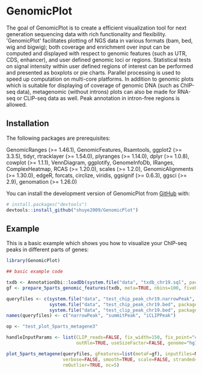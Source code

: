 
# GenomicPlot

<!-- badges: start -->
<!-- badges: end -->

The goal of GenomicPlot is to create a efficient visualization tool for next generation sequencing data with rich functionality and flexibility. 'GenomicPlot' facilitates plotting of NGS data in various formats (bam, bed, wig and bigwig); both coverage and enrichment over input can be computed and displayed with respect to genomic features (such as UTR, CDS, enhancer), and user defined genomic loci or regions. Statistical tests on signal intensity within user defined regions of interest can be performed and presented as boxplots or pie charts. Parallel processing is used to speed up computation on multi-core platforms. In addition to genomic plots which is suitable for displaying of coverage of genomic DNA (such as ChIP-seq data), metagenomic (without introns) plots can also be made for RNA-seq or CLIP-seq data as well. Peak annotation in intron-free regions is allowed.

## Installation

The following packages are prerequisites: 

GenomicRanges (>= 1.46.1), GenomicFeatures, Rsamtools, ggplot2 (>= 3.3.5), tidyr, rtracklayer (>= 1.54.0), plyranges (>= 1.14.0), dplyr (>= 1.0.8), cowplot (>= 1.1.1), VennDiagram, ggplotify, GenomeInfoDb, IRanges, ComplexHeatmap, RCAS (>= 1.20.0), scales (>= 1.2.0), GenomicAlignments (>= 1.30.0), edgeR, forcats, circlize, viridis, ggsignif (>= 0.6.3), ggsci (>= 2.9), genomation (>= 1.26.0)

You can install the development version of GenomicPlot from [GitHub](https://github.com/) with:

``` r
# install.packages("devtools")
devtools::install_github("shuye2009/GenomicPlot")
```

## Example

This is a basic example which shows you how to visualize your ChIP-seq peaks in different parts of genes:

``` r
library(GenomicPlot)

## basic example code

txdb <- AnnotationDbi::loadDb(system.file("data", "txdb_chr19.sql", package="GenomicPlot"))
gf <- prepare_5parts_genomic_features(txdb, meta=TRUE, nbins=100, fiveP=1000, threeP=1000, longest=TRUE)

queryfiles <- c(system.file("data", "test_chip_peak_chr19.narrowPeak", package="GenomicPlot"),
                system.file("data", "test_chip_peak_chr19.bed", package="GenomicPlot"),
                system.file("data", "test_clip_peak_chr19.bed", package="GenomicPlot"))
names(queryfiles) <- c("narrowPeak", "summitPeak", "iCLIPPeak")

op <- "test_plot_5parts_metagene3"

handleInputParams <- list(CLIP_reads=FALSE, fix_width=150, fix_point="center", norm=FALSE, useScore=FALSE,
                          outRle=TRUE, useSizeFactor=FALSE, genome="hg19")

plot_5parts_metagene(queryfiles, gFeatures=list(metaF=gf), inputfiles=NULL, handleInputParams=handleInputParams,
                     verbose=FALSE, smooth=TRUE, scale=FALSE, stranded=TRUE, outPrefix=op, transform=FALSE, heatmap=TRUE,
                     rmOutlier=TRUE, nc=5)
```

